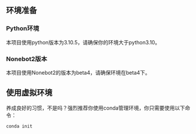 ## 环境准备
### Python环境
本项目使用python版本为3.10.5，请确保你的环境大于python3.10。
### Nonebot2版本
本项目使用Nonebot2的版本为beta4，请确保环境在beta4下。
## 使用虚拟环境
养成良好的习惯，不是吗？强烈推荐你使用conda管理环境，你只需要使用以下命令：
```bash
conda init
```

